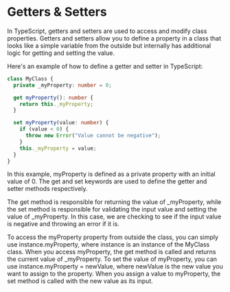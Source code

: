 # Getters & Setters

In TypeScript, getters and setters are used to access and modify class properties. Getters and setters allow you to define a property in a class that looks like a simple variable from the outside but internally has additional logic for getting and setting the value.

Here's an example of how to define a getter and setter in TypeScript:

```ts
class MyClass {
  private _myProperty: number = 0;

  get myProperty(): number {
    return this._myProperty;
  }

  set myProperty(value: number) {
    if (value < 0) {
      throw new Error("Value cannot be negative");
    }
    this._myProperty = value;
  }
}
```

In this example, myProperty is defined as a private property with an initial value of 0. The get and set keywords are used to define the getter and setter methods respectively.

The get method is responsible for returning the value of _myProperty, while the set method is responsible for validating the input value and setting the value of _myProperty. In this case, we are checking to see if the input value is negative and throwing an error if it is.

To access the myProperty property from outside the class, you can simply use instance.myProperty, where instance is an instance of the MyClass class. When you access myProperty, the get method is called and returns the current value of _myProperty. To set the value of myProperty, you can use instance.myProperty = newValue, where newValue is the new value you want to assign to the property. When you assign a value to myProperty, the set method is called with the new value as its input.